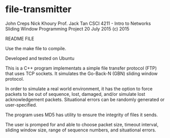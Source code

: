 # file-transmitter

John Creps
Nick Khoury
Prof. Jack Tan
CSCI 4211 - Intro to Networks
Sliding Window Programming Project
20 July 2015
(c) 2015

README FILE

Use the make file to compile.

Developed and tested on Ubuntu

This is a C++ program implementats a simple file transfer protocol (FTP) 
that uses TCP sockets. It simulates the Go-Back-N (GBN) sliding window 
protocol.

In order to simulate a real world environment, it has the option to force
packets to be out of sequence, lost, damaged, and/or simulate lost
acknowledgement packets. Situational errors can be randomly generated 
or user-specified.

The program uses MD5 has utility to ensure the integrity of files it sends.

The user is promped for and able to choose packet size, timeout interval, 
sliding window size, range of sequence numbers, and situational errors.

